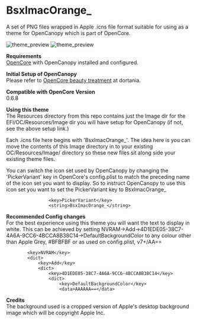 # BsxImacOrange_
A set of PNG files wrapped in Apple .icns file format suitable for using as a theme for OpenCanopy which is part of OpenCore.

<img src="https://github.com/blackosx/BsxImacOrange_/blob/main/preview_ui.jpg" alt="theme_preview" border="0">

<img src="https://github.com/blackosx/BsxImacOrange_/blob/main/preview_password.jpg" alt="theme_preview" border="0">

**Requirements**<br>
[OpenCore](https://github.com/acidanthera/OpenCorePkg) with OpenCanopy installed and configured.

**Initial Setup of OpenCanopy**<br>
Please refer to [OpenCore beauty treatment](https://dortania.github.io/OpenCore-Post-Install/cosmetic/gui.html#setting-up-opencore-s-gui) at dortania.

**Compatible with OpenCore Version**<br>
0.6.8

**Using this theme**<br>
The Resources directory from this repo contains just the Image dir for the EFI/OC/Resources/Image dir you will have setup for OpenCanopy (if not, see the above setup link.)

Each .icns file here begins with 'BsxImacOrange_'. The idea here is you can move the contents of this Image directory in to your existing OC/Resources/Image/ directory so these new files sit along side your existing theme files. 

You can switch the icon set used by OpenCanopy by changing the 'PickerVariant' key in OpenCore's config.plist to match the preceding name of the icon set you want to display. So to instruct OpenCanopy to use this icon set you want to set the PickerVariant key to BsxImacOrange_

```
                <key>PickerVariant</key>
                <string>BsxImacOrange_</string>
```

**Recommended Config changes**<br>
For the best experience using this theme you will want the text to display in white. This can be achieved by setting NVRAM->Add->4D1EDE05-38C7-4A6A-9CC6-4BCCA8B38C14->DefaultBackgroundColor to any colour other than Apple Grey, #BFBFBF or as used on config.plist, v7+/AA==

```
        <key>NVRAM</key>
        <dict>
            <key>Add</key>
            <dict>
                <key>4D1EDE05-38C7-4A6A-9CC6-4BCCA8B38C14</key>
                <dict>
                    <key>DefaultBackgroundColor</key>
                    <data>AAAAAA==</data>
```

**Credits**<br>
The background used is a cropped version of Apple's desktop background image which will be copyright Apple Inc.
